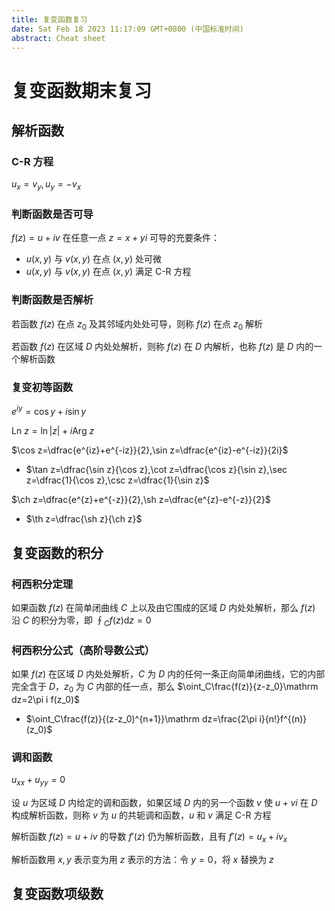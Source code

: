 ```yaml
---
title: 复变函数复习
date: Sat Feb 18 2023 11:17:09 GMT+0800 (中国标准时间)
abstract: Cheat sheet
---
```


# 复变函数期末复习

## 解析函数

### C-R 方程

$u_x=v_y,u_y=-v_x$

### 判断函数是否可导

$f(z)=u+iv$ 在任意一点 $z=x+yi$ 可导的充要条件：

- $u(x,y)$ 与 $v(x,y)$ 在点 $(x,y)$ 处可微
- $u(x,y)$ 与 $v(x,y)$ 在点 $(x,y)$ 满足 C-R 方程

### 判断函数是否解析

若函数 $f(z)$ 在点 $z_0$ 及其邻域内处处可导，则称 $f(z)$ 在点 $z_0$ 解析

若函数 $f(z)$ 在区域 $D$ 内处处解析，则称 $f(z)$ 在 $D$ 内解析，也称 $f(z)$ 是 $D$ 内的一个解析函数

### 复变初等函数

$e^{iy}=\cos y+i\sin y$

$\text{Ln } z=\ln |z|+i\text{Arg } z$

$\cos z=\dfrac{e^{iz}+e^{-iz}}{2},\sin z=\dfrac{e^{iz}-e^{-iz}}{2i}$

- $\tan z=\dfrac{\sin z}{\cos z},\cot z=\dfrac{\cos z}{\sin z},\sec z=\dfrac{1}{\cos z},\csc z=\dfrac{1}{\sin z}$

$\ch z=\dfrac{e^{z}+e^{-z}}{2},\sh z=\dfrac{e^{z}-e^{-z}}{2}$

- $\th z=\dfrac{\sh z}{\ch z}$

## 复变函数的积分

### 柯西积分定理

如果函数 $f(z)$ 在简单闭曲线 $C$ 上以及由它围成的区域 $D$ 内处处解析，那么 $f(z)$ 沿 $C$ 的积分为零，即 $\oint_C f(z)\mathrm dz=0$

### 柯西积分公式（高阶导数公式）

如果 $f(z)$ 在区域 $D$ 内处处解析，$C$ 为 $D$ 内的任何一条正向简单闭曲线，它的内部完全含于 $D$，$z_0$ 为 $C$ 内部的任一点，那么 $\oint_C\frac{f(z)}{z-z_0}\mathrm dz=2\pi i f(z_0)$

- $\oint_C\frac{f(z)}{(z-z_0)^{n+1}}\mathrm dz=\frac{2\pi i}{n!}f^{(n)}(z_0)$

### 调和函数

$u_{xx}+u_{yy}=0$

设 $u$ 为区域 $D$ 内给定的调和函数，如果区域 $D$ 内的另一个函数 $v$ 使 $u+vi$ 在 $D$ 构成解析函数，则称 $v$ 为 $u$ 的共轭调和函数，$u$ 和 $v$ 满足 C-R 方程

解析函数 $f(z)=u+iv$ 的导数 $f'(z)$ 仍为解析函数，且有 $f'(z)=u_x+iv_x$

解析函数用 $x,y$ 表示变为用 $z$ 表示的方法：令 $y=0$，将 $x$ 替换为 $z$

## 复变函数项级数

